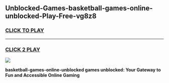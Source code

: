 
## Unblocked-Games-basketball-games-online-unblocked-Play-Free-vg8z8
<h3>
<a href="https://premium76.site?title=basketball-games-online-unblocked&ref=10A">CLICK TO PLAY</a></h3>
<hr>

<h3>
<a href="https://premium76.site?title=basketball-games-online-unblocked&ref=10A">CLICK 2 PLAY</a>
  
</h3>

<a href="https://premium76.site?title=basketball-games-online-unblocked&ref=10A"><img src="https://clearcache.store/games.png"></a>


**basketball-games-online-unblocked games unblocked: Your Gateway to Fun and Accessible Online Gaming**
